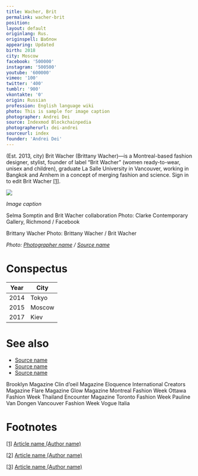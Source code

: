 ```yaml
---
title: Wacher, Brit
permalink: wacher-brit
position:
layout: default
originlang: Rus.
originspell: Шаблон
appearing: Updated
birth: 2018
city: Moscow
facebook: '500000'
instagram: '500500'
youtube: '600000'
vimeo: '100'
twitter: '400'
tumblr: '900'
vkontakte: '0'
origin: Russian
profession: English language wiki
photo: This is sample for image caption
photographer: Andrei Dei
source: Indexmod Blockchainpedia
photographerurl: dei-andrei
sourceurl: index
founder: 'Andrei Dei'
---
```


(Est. 2013, city) Brit Wacher (Brittany Wacher)—is a Montreal-based fashion designer, stylist, founder of label “Brit Wacher” (women ready-to-wear, unisex and children), graduate La Salle University in Vancouver, working in Bangkok and Arnhem in a concept of merging fashion and science. Sign in to edit Brit Wacher <span id="a1">[\[1\]](#f1)</span>.

![](/images/image-name.jpg)

*Image caption*

Selma Somptin and Brit Wacher collaboration
Photo: Clarke Contemporary Gallery, Richmond / Facebook

Brittany Wacher
Photo: Brittany Wacher / Brit Wacher

*Photo: [Photographer name](http://example.net/) / [Source name](http://example.net/)*

# Conspectus

|Year|City|
|----|---------|
|2014|Tokyo|
|2015|Moscow|
|2017|Kiev|

# See also

- [Source name](http://example.net/)
- [Source name](http://example.net/)
- [Source name](http://example.net/)

Brooklyn Magazine
Clin d’oeil Magazine
Eloquence International Creators Magazine
Flare Magazine
Glow Magazine
Montreal Fashion Week
Ottawa Fashion Week
Thailand Encounter Magazine
Toronto Fashion Week
Pauline Van Dongen
Vancouver Fashion Week
Vogue Italia

# Footnotes

[[1]](#a1) <span id="f1"></span> [Article name (Author name)](http://example.net/article)

[[2]](#a2) <span id="f2"></span> [Article name (Author name)](http://example.net/article)

[[3]](#a3) <span id="f3"></span> [Article name (Author name)](http://example.net/article)
